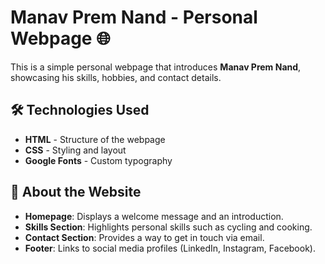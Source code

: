 # Manav Prem Nand - Personal Webpage 🌐

This is a simple personal webpage that introduces **Manav Prem Nand**, showcasing his skills, hobbies, and contact details.

## 🛠 Technologies Used

- **HTML** - Structure of the webpage
- **CSS** - Styling and layout
- **Google Fonts** - Custom typography

## 📜 About the Website

- **Homepage**: Displays a welcome message and an introduction.
- **Skills Section**: Highlights personal skills such as cycling and cooking.
- **Contact Section**: Provides a way to get in touch via email.
- **Footer**: Links to social media profiles (LinkedIn, Instagram, Facebook).


